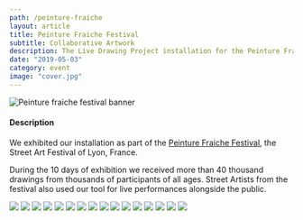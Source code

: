 ```yaml
---
path: /peinture-fraiche
layout: article
title: Peinture Fraiche Festival
subtitle: Collaborative Artwork
description: The Live Drawing Project installation for the Peinture Fraiche Festival 2019 in Lyon, collaborative artwork.
date: "2019-05-03"
category: event
image: "cover.jpg"
---
```


![Peinture fraiche festival banner](1.jpg)

#### Description

We exhibited our installation as part of the [Peinture Fraiche Festival](//peinturefraichefestival.fr), the Street Art Festival of Lyon, France.

During the 10 days of exhibition we received more than 40 thousand drawings from thousands of participants of all ages. 
Street Artists from the festival also used our tool for live performances alongside the public.
  

<photo-grid>
<img src="1.jpg"/>
<img src="b-12.jpg"/>
<img src="b-6.jpg"/>
<img src="b-26.jpg"/>
<img src="b-21.jpg"/>
<img src="b-22.jpg"/>
<img src="b-24.jpg"/>
<img src="b-32.jpg"/>
<img src="b-28.jpg"/>
<img src="b-14.jpg"/>
<img src="b-11.jpg"/>
<img src="b-39.jpg"/>
<img src="b-7.jpg"/>
<img src="b-13.jpg"/>
<img src="b-40.jpg"/>
<img src="b-2.jpg"/>
</photo-grid>

